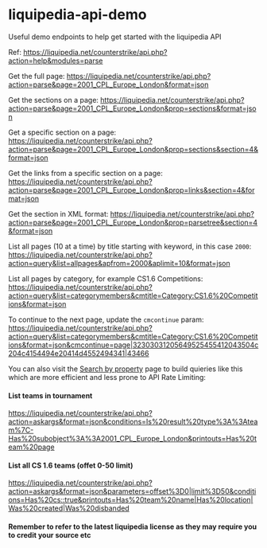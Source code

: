 # liquipedia-api-demo
Useful demo endpoints to help get started with the liquipedia API

Ref: https://liquipedia.net/counterstrike/api.php?action=help&modules=parse

Get the full page:
https://liquipedia.net/counterstrike/api.php?action=parse&page=2001_CPL_Europe_London&format=json

Get the sections on a page:
https://liquipedia.net/counterstrike/api.php?action=parse&page=2001_CPL_Europe_London&prop=sections&format=json

Get a specific section on a page:
https://liquipedia.net/counterstrike/api.php?action=parse&page=2001_CPL_Europe_London&prop=sections&section=4&format=json

Get the links from a specific section on a page:
https://liquipedia.net/counterstrike/api.php?action=parse&page=2001_CPL_Europe_London&prop=links&section=4&format=json

Get the section in XML format:
https://liquipedia.net/counterstrike/api.php?action=parse&page=2001_CPL_Europe_London&prop=parsetree&section=4&format=json

List all pages (10 at a time) by title starting with keyword, in this case `2000`:
https://liquipedia.net/counterstrike/api.php?action=query&list=allpages&apfrom=2000&aplimit=10&format=json

List all pages by category, for example CS1.6 Competitions:
https://liquipedia.net/counterstrike/api.php?action=query&list=categorymembers&cmtitle=Category:CS1.6%20Competitions&format=json

To continue to the next page, update the `cmcontinue` param:
https://liquipedia.net/counterstrike/api.php?action=query&list=categorymembers&cmtitle=Category:CS1.6%20Competitions&format=json&cmcontinue=page|32303031205649525455412043504c204c4154494e20414d4552494341|43466

You can also visit the [Search by property](https://liquipedia.net/counterstrike/Special:SearchByProperty) page to build quieries like this which are more efficient and less prone to API Rate Limiting:

#### List teams in tournament
https://liquipedia.net/counterstrike/api.php?action=askargs&format=json&conditions=Is%20result%20type%3A%3Ateam%7C-Has%20subobject%3A%3A2001_CPL_Europe_London&printouts=Has%20team%20page

#### List all CS 1.6 teams (offet 0-50 limit)
https://liquipedia.net/counterstrike/api.php?action=askargs&format=json&parameters=offset%3D0|limit%3D50&conditions=Has%20cs::true&printouts=Has%20team%20name|Has%20location|Was%20created|Was%20disbanded

#### Remember to refer to the latest liquipedia license as they may require you to credit your source etc
